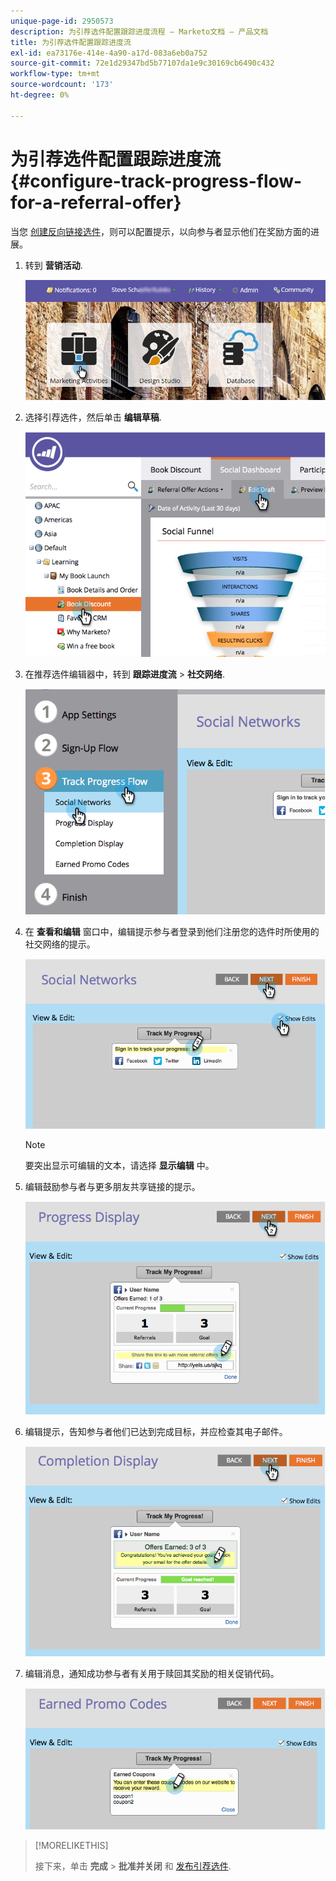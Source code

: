 ```yaml
---
unique-page-id: 2950573
description: 为引荐选件配置跟踪进度流程 — Marketo文档 — 产品文档
title: 为引荐选件配置跟踪进度流
exl-id: ea73176e-414e-4a90-a17d-083a6eb0a752
source-git-commit: 72e1d29347bd5b77107da1e9c30169cb6490c432
workflow-type: tm+mt
source-wordcount: '173'
ht-degree: 0%

---
```


# 为引荐选件配置跟踪进度流 {#configure-track-progress-flow-for-a-referral-offer}

当您 [创建反向链接选件](/help/marketo/product-docs/demand-generation/social/referral-offers/create-a-referral-offer.md)，则可以配置提示，以向参与者显示他们在奖励方面的进展。

1. 转到 **营销活动**.

   ![](assets/login-marketing-activities-4.png)

1. 选择引荐选件，然后单击 **编辑草稿**.

   ![](assets/image2014-9-22-14-3a35-3a31.png)

1. 在推荐选件编辑器中，转到 **跟踪进度流** > **社交网络**.

   ![](assets/image2014-9-22-14-3a35-3a43.png)

1. 在 **查看和编辑** 窗口中，编辑提示参与者登录到他们注册您的选件时所使用的社交网络的提示。

   ![](assets/image2014-9-22-14-3a35-3a58.png)

   >[!NOTE]
   >
   >要突出显示可编辑的文本，请选择 **显示编辑** 中。

1. 编辑鼓励参与者与更多朋友共享链接的提示。

   ![](assets/image2014-9-22-14-3a36-3a22.png)

1. 编辑提示，告知参与者他们已达到完成目标，并应检查其电子邮件。

   ![](assets/image2014-9-22-14-3a36-3a36.png)

1. 编辑消息，通知成功参与者有关用于赎回其奖励的相关促销代码。

   ![](assets/image2014-9-22-14-3a36-3a43.png)

>[!MORELIKETHIS]
>
>接下来，单击 **完成** > **批准并关闭** 和 [发布引荐选件](/help/marketo/product-docs/demand-generation/social/referral-offers/publish-a-referral-offer.md).
